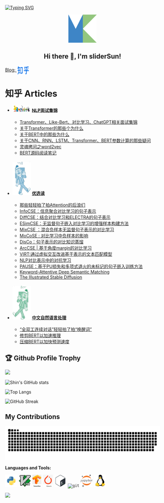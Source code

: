[![Typing SVG](https://readme-typing-svg.herokuapp.com?multiline=true&width=500&lines=Full-stack+NLPer+and+developer.++++++++++)](https://git.io/typing-svg)

<p align="center">
  <img width="92" src="https://raw.githubusercontent.com/sliderSun/sliderSun/master/assets/mkdir.png" />
</p>  
<h2 align="center">Hi there 👋, I'm sliderSun!</h2>


<a href="https://www.zhihu.com/people/sunshubing" target="blank">Blog: <img align="center" src="https://raw.githubusercontent.com/sliderSun/sliderSun/master/assets/zhihu.png" alt="知乎" height="30" width="40" /></a>
# 知乎 Articles

- #### <img src="images/bert1.png" width="60"/>  [NLP面试集锦](https://www.zhihu.com/column/c_1149290938089279488)
  
  - [Transformer、Like-Bert、对比学习、ChatGPT相关面试集锦](https://zhuanlan.zhihu.com/p/149634836)
  - [关于Transformer的那些个为什么](https://zhuanlan.zhihu.com/p/360144789)
  - [关于BERT中的那些为什么](https://zhuanlan.zhihu.com/p/360343071)
  - [关于CNN、RNN、LSTM、Transformer、BERT参数计算的那些疑问](https://zhuanlan.zhihu.com/p/360125522)
  - [灵魂拷问之word2vec](https://zhuanlan.zhihu.com/p/165355551)
  - [BERT源码阅读笔记](https://zhuanlan.zhihu.com/p/403057261)
  
- #### <img src="images/bert2.png" width="60"/>  [优选读](https://www.zhihu.com/column/zl-yxd)
  
  - [那些轻轻拍了拍Attention的后浪们](https://zhuanlan.zhihu.com/p/161733629)
  - [InfoCSE：信息聚合对比学习的句子表示](https://zhuanlan.zhihu.com/p/575219521)
  - [DiffCSE：结合对比学习和ELECTRA的句子表示](https://zhuanlan.zhihu.com/p/503491410)
  - [ESimCSE：无监督句子嵌入对比学习的增强样本构建方法](https://zhuanlan.zhihu.com/p/409124038)
  - [MixCSE ：混合负样本无监督句子表示的对比学习](https://zhuanlan.zhihu.com/p/555939177)
  - [MoCoSE : 对比学习中负样本的影响](https://zhuanlan.zhihu.com/p/555770079)
  - [DisCo：句子表示的对比知识蒸馏](https://zhuanlan.zhihu.com/p/555748085)
  - [ArcCSE | 基于角度margin的对比学习](https://zhuanlan.zhihu.com/p/555369904)
  - [VIRT:通过虚拟交互改进基于表示的文本匹配模型](https://zhuanlan.zhihu.com/p/443757608)
  - [NLP对比表示中的对抗学习](https://zhuanlan.zhihu.com/p/440860495)
  - [PAUSE：基于PU损失和多项式退火的未标记的句子嵌入训练方法](https://zhuanlan.zhihu.com/p/409570497)
  - [Keyword-Attentive Deep Semantic Matching](https://zhuanlan.zhihu.com/p/135991533)
  - [The Illustrated Stable Diffusion](https://zhuanlan.zhihu.com/p/596087332)

- #### <img src="images/bert.png" width="60"/>  [中文自然语言处理](https://www.zhihu.com/column/c_1133844347605966848)
  
  - [“全双工连续对话”轻轻拍了拍“唤醒词”](https://zhuanlan.zhihu.com/p/161563225)
  - [修剪BERT以加速推理](https://zhuanlan.zhihu.com/p/161729106)
  - [压缩BERT以加快预测速度](https://zhuanlan.zhihu.com/p/161728001)
  
<h2>🏆 Github Profile Trophy</h2>
<img width=800 src="https://github-profile-trophy.vercel.app/?username=sliderSun&column=9&theme=gruvbox&no-frame=true"/>

![Shin's GitHub stats](https://github-readme-stats.vercel.app/api?username=sliderSun&show_icons=true&theme=tokyonight)


![Top Langs](https://github-readme-stats.vercel.app/api/top-langs/?username=sliderSun&layout=compact)

![GitHub Streak](https://github-readme-streak-stats.herokuapp.com?user=sliderSun&theme=neon-palenight&hide_border=true)



## My Contributions
![](https://raw.githubusercontent.com/sliderSun/sliderSun/main/assets/github-contribution-grid-snake.svg)

**Languages and Tools:**

<code><img height="40" src="https://raw.githubusercontent.com/sliderSun/sliderSun/master/assets/python.png"></code>
<code><img height="40" src="https://raw.githubusercontent.com/sliderSun/sliderSun/master/assets/vim.png"></code>
<code><img height="40" src="https://raw.githubusercontent.com/sliderSun/sliderSun/master/assets/tf.png"></code>
<code><img height="40" src="https://raw.githubusercontent.com/sliderSun/sliderSun/master/assets/pt.png"></code>
<code><img src="https://raw.githubusercontent.com/devicons/devicon/master/icons/bash/bash-original.svg" alt="bash" width="40" height="40"/></code>
<code><img src="https://www.vectorlogo.zone/logos/git-scm/git-scm-icon.svg" alt="git" width="40" height="40"/></code>
<code><img src="https://raw.githubusercontent.com/devicons/devicon/master/icons/jupyter/jupyter-original-wordmark.svg" alt="Jupyter" width="40" height="40"/></code>
<code><img src="https://raw.githubusercontent.com/devicons/devicon/master/icons/linux/linux-original.svg" alt="linux" width="40" height="40"/></code>


![](https://komarev.com/ghpvc/?username=sliderSun)
